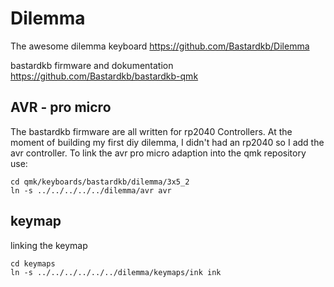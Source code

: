 # Dilemma

The awesome dilemma keyboard 
https://github.com/Bastardkb/Dilemma

bastardkb firmware and dokumentation
https://github.com/Bastardkb/bastardkb-qmk

## AVR - pro micro 
The bastardkb firmware are all written for rp2040 Controllers.
At the moment of building my first diy dilemma, I didn't had an rp2040 so I add the avr controller.
To link the avr pro micro adaption into the qmk repository use:
```console
cd qmk/keyboards/bastardkb/dilemma/3x5_2
ln -s ../../../../../dilemma/avr avr
```

## keymap

linking the keymap
```console
cd keymaps
ln -s ../../../../../../dilemma/keymaps/ink ink
```


